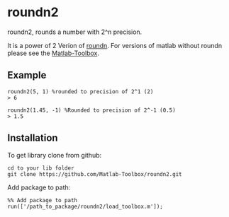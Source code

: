 roundn2
=======

roundn2, rounds a number with 2^n precision. 

It is a power of 2 Verion of [roundn](http://www.mathworks.co.uk/help/map/ref/roundn.html).
For versions of matlab without roundn please see the [Matlab-Toolbox](https://github.com/Matlab-Toolbox/roundn).

Example
--

    roundn2(5, 1) %rounded to precision of 2^1 (2)
    > 6
   
    roundn2(1.45, -1) %Rounded to precision of 2^-1 (0.5)
    > 1.5

Installation
--

To get library clone from github:

    cd to your lib folder
    git clone https://github.com/Matlab-Toolbox/roundn2.git

Add package to path:

    %% Add package to path
    run(['/path_to_package/roundn2/load_toolbox.m']);
